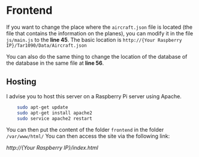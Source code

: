 # Frontend

If you want to change the place where the `aircraft.json` file is located (the file that contains the information on the planes), you can modify it in the file` js/main.js` to the **line 45**.
The basic location is `http://{Your Raspberry IP}/Tar1090/Data/Aircraft.json`

You can also do the same thing to change the location of the database of the database in the same file at **line 56**.

## Hosting

I advise you to host this server on a Raspberry Pi server using Apache.
    
```bash
    sudo apt-get update
    sudo apt-get install apache2
    sudo service apache2 restart
```
You can then put the content of the folder `frontend` in the folder `/var/www/html/`
You can then access the site via the following link:

*http://{Your Raspberry IP}/index.html*

